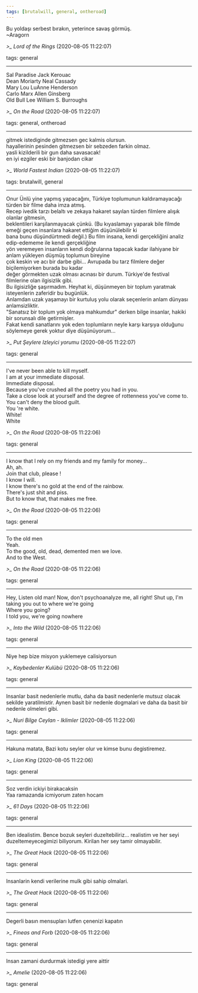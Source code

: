 ```yaml
---
tags: [brutalwill, general, ontheroad]
---
```


Bu yoldaşı serbest bırakın, yeterince savaş görmüş.  
~Aragorn

*>_ Lord of the Rings* (2020-08-05 11:22:07)

tags: general

---

Sal Paradise Jack Kerouac  
Dean Moriarty Neal Cassady  
Mary Lou LuAnne Henderson  
Carlo Marx Allen Ginsberg  
Old Bull Lee William S. Burroughs

*>_ On the Road* (2020-08-05 11:22:07)

tags: general, ontheroad

---

gitmek istediginde gitmezsen gec kalmis olursun.  
hayallerinin pesinden gitmezsen bir sebzeden farkin olmaz.  
yasli kizilderili bir gun daha savasacak!  
en iyi ezgiler eski bir banjodan cikar

*>_ World Fastest Indian* (2020-08-05 11:22:07)

tags: brutalwill, general

---

Onur Ünlü yine yapmış yapacağını, Türkiye toplumunun kaldıramayacağı türden bir filme daha imza atmış.  
Recep ivedik tarzı belaltı ve zekaya hakaret sayılan türden filmlere alışık olanlar gitmesin,  
beklentileri karşilanmayacak çünkü. (Bu kıyaslamayı yaparak bile filmde emeği geçen insanlara hakaret ettiğim düşünülebilir ki  
bana bunu düşündürtmedi değil.) Bu film insana, kendi gerçekliğini analiz edip-edememe ile kendi gerçekliğine  
yön veremeyen insanların kendi doğrularına tapacak kadar ilahiyane bir anlam yükleyen düşmüş toplumun bireyine  
çok keskin ve acı bir darbe gibi... Avrupada bu tarz filmlere değer biçilemiyorken burada bu kadar  
değer görmekten uzak olması acınası bir durum. Türkiye'de festival filmlerine olan ilgisizlik gibi.  
Bu ilgisizliğe şaşırmadım. Heyhat ki, düşünmeyen bir toplum yaratmak isteyenlerin zaferidir bu bugünlük.  
Anlamdan uzak yaşamayı bir kurtuluş yolu olarak seçenlerin anlam dünyası anlamsizliktir.  
"Sanatsız bir toplum yok olmaya mahkumdur" derken bilge insanlar, hakiki bir sorunsalı dile getirmişler.  
Fakat kendi sanatlarını yok eden toplumların neyle karşı karşıya olduğunu söylemeye gerek yoktur diye düşünüyorum...

*>_ Put Şeylere Izleyici yorumu* (2020-08-05 11:22:07)

tags: general

---

I've never been able to kill myself.  
I am at your immediate disposal.  
Immediate disposal.  
Because you've crushed all the poetry you had in you.  
Take a close look at yourself and the degree of rottenness you've come to.  
You can't deny the blood guilt.  
You 're white.  
White!  
White

*>_ On the Road* (2020-08-05 11:22:06)

tags: general

---

I know that I rely on my friends and my family for money...  
Ah, ah.  
Join that club, please !  
I know I will.  
I know there's no gold at the end of the rainbow.  
There's just shit and piss.  
But to know that, that makes me free.

*>_ On the Road* (2020-08-05 11:22:06)

tags: general

---

To the old men  
Yeah.  
To the good, old, dead, demented men we love.  
And to the West.

*>_ On the Road* (2020-08-05 11:22:06)

tags: general

---

Hey, Listen old man! Now, don't psychoanalyze me, all right! Shut up, I'm taking you out to where we're going  
Where you going?  
I told you, we're going nowhere

*>_ Into the Wild* (2020-08-05 11:22:06)

tags: general

---

Niye hep bize misyon yuklemeye calisiyorsun

*>_ Kaybedenler Kulübü* (2020-08-05 11:22:06)

tags: general

---

Insanlar basit nedenlerle mutlu, daha da basit nedenlerle mutsuz olacak sekilde yaratilmistir. Aynen basit bir nedenle dogmalari ve daha da basit bir nedenle olmeleri gibi.

*>_ Nuri Bilge Ceylan - Iklimler* (2020-08-05 11:22:06)

tags: general

---

Hakuna matata, Bazi kotu seyler olur ve kimse bunu degistiremez.

*>_ Lion King* (2020-08-05 11:22:06)

tags: general

---

Soz verdin ickiyi birakacaksin  
Yaa ramazanda icmiyorum zaten hocam

*>_ 61 Days* (2020-08-05 11:22:06)

tags: general

---

Ben idealistim. Bence bozuk seyleri duzeltebiliriz... realistim ve her seyi duzeltemeyecegimizi biliyorum. Kirilan her sey tamir olmayabilir.

*>_ The Great Hack* (2020-08-05 11:22:06)

tags: general

---

Insanlarin kendi verilerine mulk gibi sahip olmalari.

*>_ The Great Hack* (2020-08-05 11:22:06)

tags: general

---

Degerli basın mensupları lutfen çenenizi kapatın

*>_ Fineas and Forb* (2020-08-05 11:22:06)

tags: general

---

Insan zamani durdurmak istedigi yere aittir

*>_ Amelie* (2020-08-05 11:22:06)

tags: general


